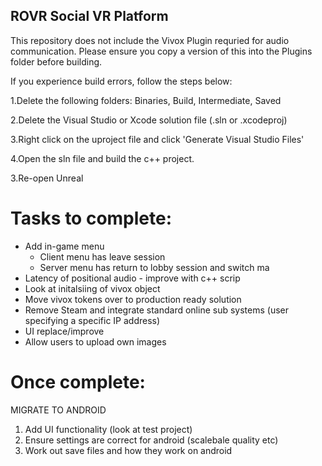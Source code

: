 ## ROVR Social VR Platform

This repository does not include the Vivox Plugin requried for audio communication. Please ensure you copy a version of this into the Plugins folder before building. 

If you experience build errors, follow the steps below:

1.Delete the following folders: Binaries, Build, Intermediate, Saved

2.Delete the Visual Studio or Xcode solution file (.sln or .xcodeproj)

3.Right click on the uproject file and click 'Generate Visual Studio Files'

4.Open the sln file and build the c++ project.

3.Re-open Unreal

# Tasks to complete:
- Add in-game menu
  - Client menu has leave session
  - Server menu has return to lobby session and switch ma
- Latency of positional audio - improve with c++ scrip
- Look at initalsiing of vivox object
- Move vivox tokens over to production ready solution
- Remove Steam and integrate standard online sub systems (user specifying a specific IP address)  
- UI replace/improve  
- Allow users to upload own images

# Once complete:

MIGRATE TO ANDROID
1. Add UI functionality (look at test project)
2. Ensure settings are correct for android (scalebale quality etc)
2. Work out save files and how they work on android  
